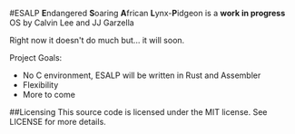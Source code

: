 #ESALP
**E**ndangered **S**oaring **A**frican **L**ynx-**P**idgeon is a **work in progress** OS by Calvin Lee and JJ Garzella

Right now it doesn't do much but... it will soon.

Project Goals:

+ No C environment, ESALP will be written in Rust and Assembler
+ Flexibility
+ More to come

##Licensing
This source code is licensed under the MIT license. See LICENSE for more details.
